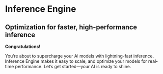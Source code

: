 # Inference Engine

## Optimization for faster, high-performance inference

**Congratulations!** 

You’re about to supercharge your AI models with lightning-fast inference. Inference Engine makes it easy to scale, and optimize your models for real-time performance. Let’s get started—your AI is ready to shine.